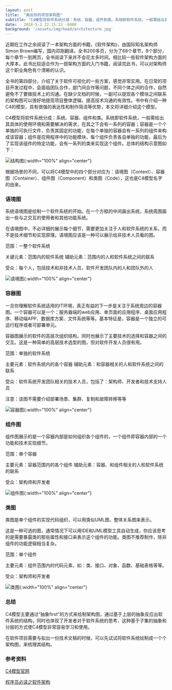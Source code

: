 ```yaml
---
layout: post
title:  "画出你的项目架构图"
subtitle: "C4模型将软件系统分成：系统、容器、组件和类。系统即软件系统，一般需给出其具体的使用环境和需要解决的需求"
date:   2018-5-1 22:15:13 -0400
background: '/assets/img/head/architecture.jpg'
---
```


近期在工作之余阅读了一本架构方面的书籍，《软件架构》，由国际知名架构师Simon Brown编写，国内邓刚翻译。全书200多页，分为了68个章节，8个部分，每个章节一到两页，全书阅读下来并不会花太多时间。相比较一些软件架构方面的大厚本，此书比较适合作为一部架构方面的入门书籍，阅读完此书，可以对架构师这个职业角色有个清晰的认识。

全书的第四部分，介绍了关于软件可视化的一些方案，感觉非常实用。在日常的项目开发过程中，会面临团队合作，部门间合作等问题，不同个体之间的合作，自然避免不了要做技术上的沟通。在缺少文档的时候，一副可以提现各个模块之间联系的架构图可以很好地提现项目整体逻辑，提高技术沟通的有效性。书中有介绍一种C4的模型，具有很强的表达性和制作简洁等优势，本文将详细介绍这个模型。

C4模型将软件系统分成：系统、容器、组件和类。系统即软件系统，一般需给出其具体的使用环境和需要解决的需求，在其之下会有一系列的容器；容器是一个个单独的可执行文件，负责其固定的功能，在每个单独的容器会有一系列的组件来构成该容器；组件是应用程序中的功能模块，每个组件负责各自单独的功能，最后为了实现该组件的特定功能，会有一系列的类来实现这个组件。总体的结构示意图如下：

![结构图](/imgs/architecture/abstractions.png){:width="100%" align="center"}

根据场景的不同，可以将C4模型中的四个部分对应为：语境图（Context）、容器图（Container）、组件图（Component）和类图（Code），这也是C4模型名字的由来。

### 语境图
系统语境图是绘制一个软件系统的开始。在一个方框的中间画出系统，系统周围画出一些与之交互的使用者和其他功能系统。

在语境图中，不必详细的展示每个细节，需要更加关注于人和软件系统的关系，而不是技术细节和实现原理。语境图应该是一种可以展示给非技术人员看的图。

范围：一整个软件系统

关键元素：范围内的软件系统
辅助元素：范围内的人和软件系统之间的联系

受众：每个人，包括技术和非技术人员，软件开发团队内的人和团队外的人

![语境图](/imgs/architecture/SystemContext.png){:width="100%" align="center"}

### 容器图
一旦你理解软件系统适用的IT环境，真正有益的下一步是关注于系统周边的容器图。一个容器可以是一个：服务器端的web应用、单页面的应用程序、桌面应用程序、移动端APP、数据库方案、文件系统等等。基本特征是，容器是一个独立的可运行程序或者可部署单元。

容器图展示的软件的高层次组织结构，同时也展示了主要技术的选择和容器之间的交互。这是一种简单的高层技术选型的图，但对软件开发人员很有用。

范围：单独的软件系统

主要元素：软件系统内的各个容器
辅助元素：和容器相关的人和软件系统之间的联系

受众：软件系统开发团队相关的技术人员，包括了：架构师、开发者和技术支持人员

注意：该图不需要介绍部署场景、集群、复制和故障转移等等

![容器图](/imgs/architecture/Containers.png){:width="100%" align="center"}

### 组件图

组件图展示的是一个容器内部是如何组织各个组件的，一个组件即容器内部的一个功能和技术实现细节。

范围：单个容器

主要元素：容器范围内的各个组件
辅助元素：容器、和组件相关的人和软件系统的联系

受众：架构师和开发者

![组件图](/imgs/architecture/Components.png){:width="100%" align="center"}

### 类图

类图是单个组件的实现代码组织，可以用类似UML图、整体关系图来表示。

这是一种可选的图，通常情况下可以用IDE和UML模型工具自动生成，你应该思考的是需要暴露类的那些属性和接口来表示这个组件的功能。类图不推荐制作，除非组件的功能逻辑相当复杂。

范围：单个组件

主要元素：组件范围内的代码元素，如：类、接口、对象、函数、基础表格等等。

受众：架构师和开发者

![类图](/imgs/architecture/Classes.png){:width="100%" align="center"}

### 总结
C4模型主要通过“抽象first”的方式来绘制架构图，通过基于上层的抽象反应出软件系统的结构，同时也体现了开发者对于软件系统的思考，这种基于子集的抽象和分层的方式使C4模型非常容易学习和使用。

在软件项目需要与拟出一份技术文稿的时候，可以先试试将软件系统绘制成一个个架构图，来梳理其结构。

### 参考资料
[C4模型官网](https://c4model.com/)

[程序员必读之软件架构](http://item.jd.com/11586611.html)
